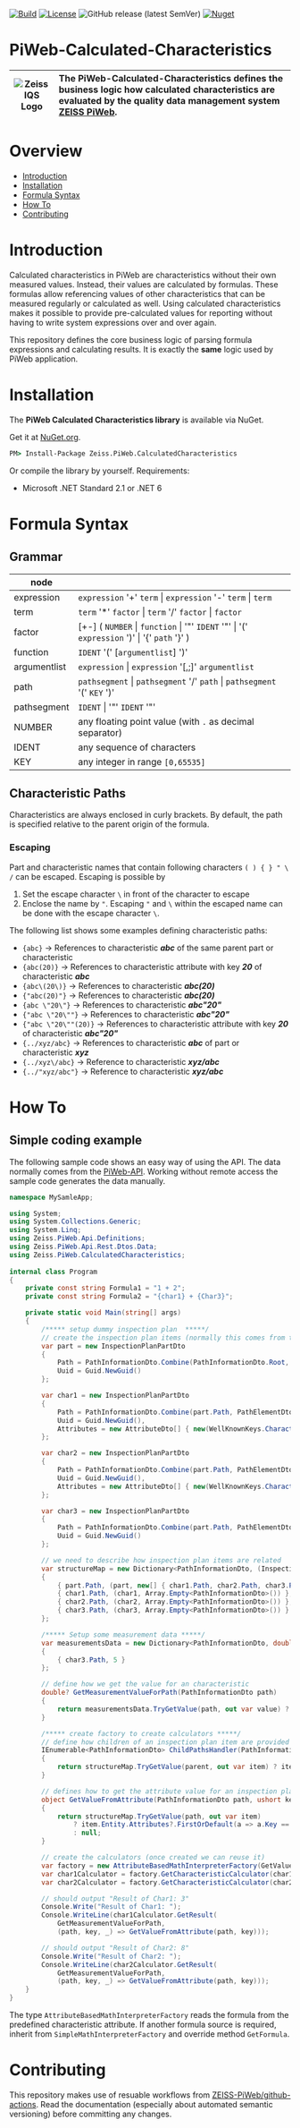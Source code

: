 [![Build](https://github.com/ZEISS-PiWeb/PiWeb-Calculated-Characteristics/actions/workflows/develop.yml/badge.svg)](https://github.com/ZEISS-PiWeb/PiWeb-Calculated-Characteristics/actions/workflows/develop.yml)
[![License](https://img.shields.io/badge/License-BSD%203--Clause-blue.svg)](https://opensource.org/licenses/BSD-3-Clause)
![GitHub release (latest SemVer)](https://img.shields.io/github/v/release/zeiss-piweb/Piweb-calculated-characteristics)
[![Nuget](https://img.shields.io/nuget/v/Zeiss.PiWeb.CalculatedCharacteristics?style=flat&logo=nuget)](https://www.nuget.org/packages/Zeiss.PiWeb.CalculatedCharacteristics/)

# PiWeb-Calculated-Characteristics

| ![Zeiss IQS Logo](img/logo_128x128.png) | The PiWeb-Calculated-Characteristics defines the business logic how calculated characteristics are evaluated by the quality data management system [ZEISS PiWeb](http://www.zeiss.com/industrial-metrology/en_de/products/software/piweb.html). |
|-|:-|

# Overview

- [Introduction](#introduction)
- [Installation](#installation)
- [Formula Syntax](#formulasyntax)
- [How To](#howto)
- [Contributing](#contributing)

<a id="markdown-introduction" name="introduction"></a>
# Introduction

Calculated characteristics in PiWeb are characteristics without their own measured values. Instead, their values are calculated by formulas. These formulas allow referencing values of other characteristics that can be measured regularly or calculated as well. Using calculated characteristics makes it possible to provide pre-calculated values for reporting without having to write system expressions over and over again.

This repository defines the core business logic of parsing formula expressions and calculating results. It is exactly the **same** logic used by PiWeb application.

<a id="markdown-installation" name="installation"></a>
# Installation

The **PiWeb Calculated Characteristics library** is available via NuGet.

Get it at [NuGet.org](https://www.nuget.org/packages/Zeiss.PiWeb.CalculatedCharacteristics/).

```cmd
PM> Install-Package Zeiss.PiWeb.CalculatedCharacteristics
```

Or compile the library by yourself. Requirements:

* Microsoft .NET Standard 2.1 or .NET 6

<a id="markdown-formulasyntax" name="formulasyntax"></a>
# Formula Syntax

## Grammar

| node |   |
| --- | --- |
| expression | `expression` '+' `term` \| `expression` '-' `term` \| `term` |
| term | `term` '\*' `factor` \| `term` '/' `factor` \| `factor` |
| factor | [+-] ( `NUMBER` \| `function` \| '"' `IDENT` '"' \| '(' `expression` ')' \| '{' `path` '}' ) |
| function | `IDENT` '(' [`argumentlist`] ')' |
| argumentlist | `expression` \| `expression` '[,;]' `argumentlist` |
| path | `pathsegment` \| `pathsegment` '/' `path` \| `pathsegment` '(' `KEY` ')' |
| pathsegment | `IDENT` \| '"' `IDENT` '"' |
| NUMBER | any floating point value (with `.` as decimal separator) |
| IDENT | any sequence of characters |
| KEY | any integer in range `[0,65535]` |

## Characteristic Paths

Characteristics are always enclosed in curly brackets. By default, the path is specified relative to the parent origin of the formula.

### Escaping

Part and characteristic names that contain following characters `( ) { } " \ /` can be escaped. Escaping is possible by

1. Set the escape character `\` in front of the character to escape
2. Enclose the name by `"`. Escaping `"` and `\` within the escaped name can be done with the escape character `\`.

The following list shows some examples defining characteristic paths:

- `{abc}` -> References to characteristic ***abc*** of the same parent part or characteristic
- `{abc(20)}` -> References to characteristic attribute with key ***20*** of characteristic ***abc***
- `{abc\(20\)}` -> References to characteristic ***abc(20)***
- `{"abc(20)"}` -> References to characteristic ***abc(20)***
- `{abc \"20\"}` -> References to characteristic ***abc"20"***
- `{"abc \"20\""}` -> References to characteristic ***abc"20"***
- `{"abc \"20\""(20)}` -> References to characteristic attribute with key ***20*** of characteristic ***abc"20"***
- `{../xyz/abc}` -> References to characteristic ***abc*** of part or characteristic ***xyz***
- `{../xyz\/abc}` -> Reference to characteristic ***xyz/abc***
- `{../"xyz/abc"}` -> Reference to characteristic ***xyz/abc***

<a id="markdown-howto" name="howto"></a>
# How To

## Simple coding example

The following sample code shows an easy way of using the API. The data normally comes from the [PiWeb-API](https://github.com/ZEISS-PiWeb/PiWeb-Api). Working without remote access the sample code generates the data manually.

```csharp
namespace MySamleApp;

using System;
using System.Collections.Generic;
using System.Linq;
using Zeiss.PiWeb.Api.Definitions;
using Zeiss.PiWeb.Api.Rest.Dtos.Data;
using Zeiss.PiWeb.CalculatedCharacteristics;
    
internal class Program
{
    private const string Formula1 = "1 + 2";
    private const string Formula2 = "{char1} + {Char3}";

    private static void Main(string[] args)
    {
        /***** setup dummy inspection plan  *****/
        // create the inspection plan items (normally this comes from the PiWeb-Server via REST.API)
        var part = new InspectionPlanPartDto
        {
            Path = PathInformationDto.Combine(PathInformationDto.Root, PathElementDto.Part("Part")),
            Uuid = Guid.NewGuid()
        };

        var char1 = new InspectionPlanPartDto
        {
            Path = PathInformationDto.Combine(part.Path, PathElementDto.Char("Char1")),
            Uuid = Guid.NewGuid(),
            Attributes = new AttributeDto[] { new(WellKnownKeys.Characteristic.LogicalOperationString, Formula1) }
        };

        var char2 = new InspectionPlanPartDto
        {
            Path = PathInformationDto.Combine(part.Path, PathElementDto.Char("Char2")),
            Uuid = Guid.NewGuid(),
            Attributes = new AttributeDto[] { new(WellKnownKeys.Characteristic.LogicalOperationString, Formula2) }
        };

        var char3 = new InspectionPlanPartDto
        {
            Path = PathInformationDto.Combine(part.Path, PathElementDto.Char("Char3")),
            Uuid = Guid.NewGuid()
        };

        // we need to describe how inspection plan items are related 
        var structureMap = new Dictionary<PathInformationDto, (InspectionPlanDtoBase Entity, PathInformationDto[] Children)>
        {
            { part.Path, (part, new[] { char1.Path, char2.Path, char3.Path }) },
            { char1.Path, (char1, Array.Empty<PathInformationDto>()) },
            { char2.Path, (char2, Array.Empty<PathInformationDto>()) },
            { char3.Path, (char3, Array.Empty<PathInformationDto>()) }
        };

        /***** Setup some measurement data *****/
        var measurementsData = new Dictionary<PathInformationDto, double?>
        {
            { char3.Path, 5 }
        };

        // define how we get the value for an characteristic
        double? GetMeasurementValueForPath(PathInformationDto path)
        {
            return measurementsData.TryGetValue(path, out var value) ? value : null;
        }

        /***** create factory to create calculators *****/
        // define how children of an inspection plan item are provided 
        IEnumerable<PathInformationDto> ChildPathsHandler(PathInformationDto parent)
        {
            return structureMap.TryGetValue(parent, out var item) ? item.Children : Array.Empty<PathInformationDto>();
        }

        // defines how to get the attribute value for an inspection plan item from path
        object GetValueFromAttribute(PathInformationDto path, ushort key)
        {
            return structureMap.TryGetValue(path, out var item)
                ? item.Entity.Attributes?.FirstOrDefault(a => a.Key == key)?.Value
                : null;
        }

        // create the calculators (once created we can reuse it)
        var factory = new AttributeBasedMathInterpreterFactory(GetValueFromAttribute, ChildPathsHandler);
        var char1Calculator = factory.GetCharacteristicCalculator(char1.Path);
        var char2Calculator = factory.GetCharacteristicCalculator(char2.Path);

        // should output "Result of Char1: 3"
        Console.Write("Result of Char1: ");
        Console.WriteLine(char1Calculator.GetResult(
            GetMeasurementValueForPath,
            (path, key, _) => GetValueFromAttribute(path, key)));

        // should output "Result of Char2: 8"
        Console.Write("Result of Char2: ");
        Console.WriteLine(char2Calculator.GetResult(
            GetMeasurementValueForPath,
            (path, key, _) => GetValueFromAttribute(path, key)));
    }
}
```

The type `AttributeBasedMathInterpreterFactory` reads the formula from the predefined characteristic attribute. If another formula source is required, inherit from `SimpleMathInterpreterFactory` and override method `GetFormula`.


# Contributing

This repository makes use of resuable workflows from [ZEISS-PiWeb/github-actions](https://github.com/ZEISS-PiWeb/github-actions). Read the documentation (especially about automated semantic versioning) before committing any changes.
